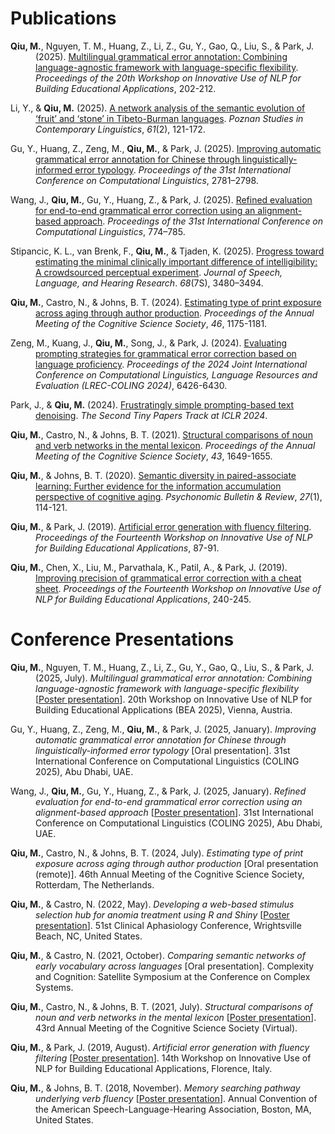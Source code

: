 # Publications

<p style="padding-left: 40px; text-indent: -40px;"><strong>Qiu, M.</strong>, Nguyen, T. M., Huang, Z., Li, Z., Gu, Y., Gao, Q., Liu, S., & Park, J. (2025). <a href="https://aclanthology.org/2025.bea-1.15/">Multilingual grammatical error annotation: Combining language-agnostic framework with language-specific flexibility</a>. <em>Proceedings of the 20th Workshop on Innovative Use of NLP for Building Educational Applications</em>, 202-212.</p>

<p style="padding-left: 40px; text-indent: -40px;">Li, Y., & <strong>Qiu, M.</strong> (2025). <a href="https://doi.org/10.1515/psicl-2024-0024">A network analysis of the semantic evolution of ‘fruit’ and ‘stone’ in
Tibeto-Burman languages</a>. <em>Poznan Studies in Contemporary Linguistics</em>, <em>61</em>(2), 121-172.</p>

<p style="padding-left: 40px; text-indent: -40px;">Gu, Y., Huang, Z., Zeng, M., <strong>Qiu, M.</strong>, & Park, J. (2025). <a href="https://aclanthology.org/2025.coling-main.189/">Improving automatic grammatical error annotation for Chinese through linguistically-informed error typology</a>. <em>Proceedings of the 31st International Conference on Computational Linguistics</em>, 2781–2798.</p>

<p style="padding-left: 40px; text-indent: -40px;">Wang, J., <strong>Qiu, M.</strong>, Gu, Y., Huang, Z., & Park, J. (2025). <a href="https://aclanthology.org/2025.coling-main.52/">Refined evaluation for end-to-end grammatical error correction using an alignment-based approach</a>. <em>Proceedings of the 31st International Conference on Computational Linguistics</em>, 774–785.</p>

<p style="padding-left: 40px; text-indent: -40px;">Stipancic, K. L., van Brenk, F., <strong>Qiu, M.</strong>, & Tjaden, K. (2025). <a href="https://doi.org/10.1044/2024_JSLHR-24-00354">Progress toward estimating the minimal clinically important difference of intelligibility: A crowdsourced perceptual experiment</a>. <em>Journal of Speech, Language, and Hearing Research</em>. <em>68</em>(7S), 3480–3494.</p>

<p style="padding-left: 40px; text-indent: -40px;"><strong>Qiu, M.</strong>, Castro, N., & Johns, B. T. (2024). <a href="https://escholarship.org/uc/item/41z38291">Estimating type of print exposure across aging through author production</a>. <em>Proceedings of the Annual Meeting of the Cognitive Science Society</em>, <em>46</em>, 1175-1181.</p>

<p style="padding-left: 40px; text-indent: -40px;">Zeng, M., Kuang, J., <strong>Qiu, M.</strong>, Song, J., & Park, J. (2024). <a href="https://aclanthology.org/2024.lrec-main.569">Evaluating prompting strategies for grammatical error correction based on language proficiency</a>. <em>Proceedings of the 2024 Joint International Conference on Computational Linguistics, Language Resources and Evaluation (LREC-COLING 2024)</em>, 6426-6430.</p>

<p style="padding-left: 40px; text-indent: -40px;">Park, J., & <strong>Qiu, M.</strong> (2024). <a href="https://openreview.net/pdf?id=XlJRjhIkNi">Frustratingly simple prompting-based text denoising</a>. <em>The Second Tiny Papers Track at ICLR 2024</em>.</p>

<p style="padding-left: 40px; text-indent: -40px;"><strong>Qiu, M.</strong>, Castro, N., & Johns, B. T. (2021). <a href="https://escholarship.org/uc/item/4b20s6wp">Structural comparisons of noun and verb networks in the mental lexicon</a>. <em>Proceedings of the Annual Meeting of the Cognitive Science Society</em>, <em>43</em>, 1649-1655.</p>

<p style="padding-left: 40px; text-indent: -40px;"><strong>Qiu, M.</strong>, & Johns, B. T. (2020). <a href="https://rdcu.be/bZaKR">Semantic diversity in paired-associate learning: Further evidence for the information accumulation perspective of cognitive aging</a>. <em>Psychonomic Bulletin & Review</em>, <em>27</em>(1), 114-121.</p>

<p style="padding-left: 40px; text-indent: -40px;"><strong>Qiu, M.</strong>, & Park, J. (2019). <a href="https://www.aclweb.org/anthology/W19-4408">Artificial error generation with fluency filtering</a>. <em>Proceedings of the Fourteenth Workshop on Innovative Use of NLP for Building Educational Applications</em>, 87-91.</p>

<p style="padding-left: 40px; text-indent: -40px;"><strong>Qiu, M.</strong>, Chen, X., Liu, M., Parvathala, K., Patil, A., & Park, J. (2019). <a href="https://www.aclweb.org/anthology/W19-4425">Improving precision of grammatical error correction with a cheat sheet</a>. <em>Proceedings of the Fourteenth Workshop on Innovative Use of NLP for Building Educational Applications</em>, 240-245.</p>

# Conference Presentations

<p style="padding-left: 40px; text-indent: -40px;"><strong>Qiu, M.</strong>, Nguyen, T. M., Huang, Z., Li, Z., Gu, Y., Gao, Q., Liu, S., & Park, J. (2025, July). <em>Multilingual grammatical error annotation: Combining language-agnostic framework with language-specific flexibility</em> [<a href="/pubs/qiu_etal_2025_multilingual_poster.pdf">Poster presentation</a>]. 20th Workshop on Innovative Use of NLP for Building Educational Applications (BEA 2025), Vienna, Austria.</p>

<p style="padding-left: 40px; text-indent: -40px;">Gu, Y., Huang, Z., Zeng, M., <strong>Qiu, M.</strong>, & Park, J. (2025, January). <em>Improving automatic grammatical error annotation for Chinese through linguistically-informed error typology</em> [Oral presentation]. 31st International Conference on Computational Linguistics (COLING 2025), Abu Dhabi, UAE.</p>

<p style="padding-left: 40px; text-indent: -40px;">Wang, J., <strong>Qiu, M.</strong>, Gu, Y., Huang, Z., & Park, J. (2025, January). <em>Refined evaluation for end-to-end grammatical error correction using an alignment-based approach</em> [<a href="/pubs/wang_etal_2025_refined_poster.pdf">Poster presentation</a>]. 31st International Conference on Computational Linguistics (COLING 2025), Abu Dhabi, UAE.</p>

<p style="padding-left: 40px; text-indent: -40px;"><strong>Qiu, M.</strong>, Castro, N., & Johns, B. T. (2024, July). <em>Estimating type of print exposure across aging through author production</em> [Oral presentation (remote)]. 46th Annual Meeting of the Cognitive Science Society, Rotterdam, The Netherlands.</p>

<p style="padding-left: 40px; text-indent: -40px;"><strong>Qiu, M.</strong>, & Castro, N. (2022, May). <em>Developing a web-based stimulus selection hub for anomia treatment using R and Shiny</em> [<a href="/pubs/qiu_castro_2022_developing_poster.pdf">Poster presentation</a>]. 51st Clinical Aphasiology Conference, Wrightsville Beach, NC, United States.</p>

<p style="padding-left: 40px; text-indent: -40px;"><strong>Qiu, M.</strong>, & Castro, N. (2021, October). <em>Comparing semantic networks of early vocabulary across languages</em> [Oral presentation]. Complexity and Cognition: Satellite Symposium at the Conference on Complex Systems.</p>

<p style="padding-left: 40px; text-indent: -40px;"><strong>Qiu, M.</strong>, Castro, N., & Johns, B. T. (2021, July). <em>Structural comparisons of noun and verb networks
in the mental lexicon</em> [<a href="/pubs/qiu_etal_2021_structural_poster.pdf">Poster presentation</a>]. 43rd Annual Meeting of the Cognitive Science Society (Virtual).</p>

<p style="padding-left: 40px; text-indent: -40px;"><strong>Qiu, M.</strong>, & Park, J. (2019, August). <em>Artificial error generation with fluency filtering</em> [<a href="/pubs/qiu_park_2019_artificial_poster.pdf">Poster presentation</a>]. 14th Workshop on Innovative Use of NLP for Building Educational Applications, Florence, Italy.</p>

<p style="padding-left: 40px; text-indent: -40px;"><strong>Qiu, M.</strong>, & Johns, B. T. (2018, November). <em>Memory searching pathway underlying verb fluency</em> [<a href="/pubs/qiu_johns_2018_memory_poster.pdf">Poster presentation</a>]. Annual Convention of the American Speech-Language-Hearing Association, Boston, MA, United States.</p>
